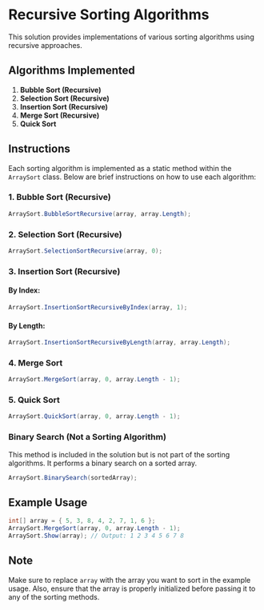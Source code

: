 # Recursive Sorting Algorithms

This solution provides implementations of various sorting algorithms using recursive approaches.

## Algorithms Implemented

1. **Bubble Sort (Recursive)**
2. **Selection Sort (Recursive)**
3. **Insertion Sort (Recursive)**
4. **Merge Sort (Recursive)**
5. **Quick Sort**

## Instructions

Each sorting algorithm is implemented as a static method within the `ArraySort` class. Below are brief instructions on how to use each algorithm:

### 1. Bubble Sort (Recursive)

```csharp
ArraySort.BubbleSortRecursive(array, array.Length);
```

### 2. Selection Sort (Recursive)

```csharp
ArraySort.SelectionSortRecursive(array, 0);
```

### 3. Insertion Sort (Recursive)

#### By Index:

```csharp
ArraySort.InsertionSortRecursiveByIndex(array, 1);
```

#### By Length:

```csharp
ArraySort.InsertionSortRecursiveByLength(array, array.Length);
```

### 4. Merge Sort

```csharp
ArraySort.MergeSort(array, 0, array.Length - 1);
```

### 5. Quick Sort

```csharp
ArraySort.QuickSort(array, 0, array.Length - 1);
```

### Binary Search (Not a Sorting Algorithm)

This method is included in the solution but is not part of the sorting algorithms. It performs a binary search on a sorted array.

```csharp
ArraySort.BinarySearch(sortedArray);
```

## Example Usage

```csharp
int[] array = { 5, 3, 8, 4, 2, 7, 1, 6 };
ArraySort.MergeSort(array, 0, array.Length - 1);
ArraySort.Show(array); // Output: 1 2 3 4 5 6 7 8
```

## Note

Make sure to replace `array` with the array you want to sort in the example usage. Also, ensure that the array is properly initialized before passing it to any of the sorting methods.
